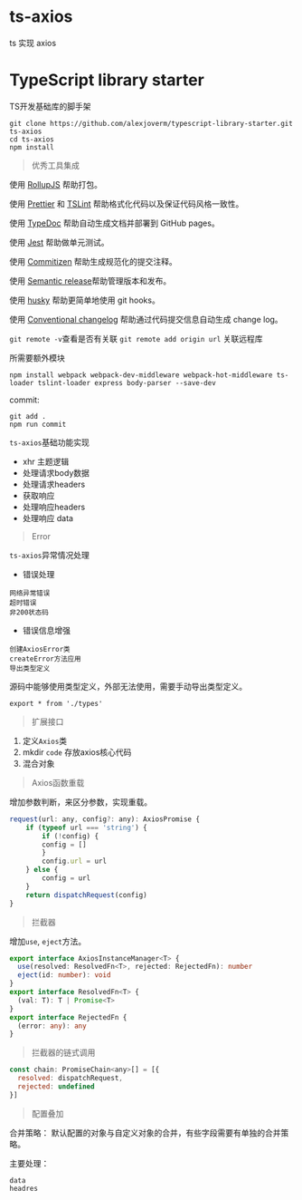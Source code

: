 # ts-axios
ts 实现 axios

# TypeScript library starter

TS开发基础库的脚手架

```
git clone https://github.com/alexjoverm/typescript-library-starter.git ts-axios
cd ts-axios
npm install
```
> 优秀工具集成

使用 [RollupJS](https://rollupjs.org/guide/en/) 帮助打包。

使用 [Prettier](https://github.com/prettier/prettier) 和 [TSLint](https://palantir.github.io/tslint/) 帮助格式化代码以及保证代码风格一致性。

使用 [TypeDoc](https://typedoc.org/) 帮助自动生成文档并部署到 GitHub pages。

使用 [Jest](https://jestjs.io/) 帮助做单元测试。

使用 [Commitizen](https://github.com/commitizen/cz-cli) 帮助生成规范化的提交注释。

使用 [Semantic release](https://github.com/semantic-release/semantic-release )帮助管理版本和发布。

使用 [husky](https://github.com/typicode/husky) 帮助更简单地使用 git hooks。

使用 [Conventional changelog](https://github.com/conventional-changelog/conventional-changelog) 帮助通过代码提交信息自动生成 change log。

`git remote -v`查看是否有关联
`git remote add origin url` 关联远程库

所需要额外模块
```
npm install webpack webpack-dev-middleware webpack-hot-middleware ts-loader tslint-loader express body-parser --save-dev
```

commit:
```
git add .
npm run commit
```

`ts-axios`基础功能实现
- xhr 主题逻辑
- 处理请求body数据
- 处理请求headers
- 获取响应
- 处理响应headers
- 处理响应 data

> Error

`ts-axios`异常情况处理
- 错误处理
```
网络异常错误
超时错误
非200状态码
```
- 错误信息增强
```
创建AxiosError类
createError方法应用
导出类型定义
```


源码中能够使用类型定义，外部无法使用，需要手动导出类型定义。
```
export * from './types'
```

> 扩展接口

1. 定义`Axios`类
2. mkdir `code` 存放axios核心代码
3. 混合对象

> Axios函数重载

增加参数判断，来区分参数，实现重载。

```javascript
request(url: any, config?: any): AxiosPromise {
    if (typeof url === 'string') {
        if (!config) {
        config = []
        }
        config.url = url
    } else {
        config = url
    }
    return dispatchRequest(config)
}
```
> 拦截器

增加`use`, `eject`方法。

```typescript
export interface AxiosInstanceManager<T> {
  use(resolved: ResolvedFn<T>, rejected: RejectedFn): number
  eject(id: number): void
}
export interface ResolvedFn<T> {
  (val: T): T | Promise<T>
}
export interface RejectedFn {
  (error: any): any
}
```

> 拦截器的链式调用

```javascript
const chain: PromiseChain<any>[] = [{
  resolved: dispatchRequest,
  rejected: undefined
}]
```

> 配置叠加

合并策略：
默认配置的对象与自定义对象的合并，有些字段需要有单独的合并策略。

主要处理：
```
data
headres
```